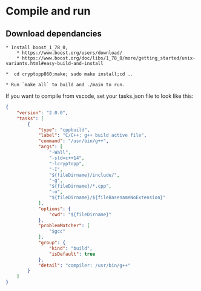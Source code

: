 # Compile and run

## Download dependancies
    * Install boost_1_78_0, 
        * https://www.boost.org/users/download/
        * https://www.boost.org/doc/libs/1_78_0/more/getting_started/unix-variants.html#easy-build-and-install

    *  cd cryptopp860;make; sudo make install;cd ..

    * Run `make all` to build and ./main to run.

If you want to compile from vscode, set your tasks.json file to look like this:

```json
{
	"version": "2.0.0",
	"tasks": [
        {
            "type": "cppbuild",
            "label": "C/C++: g++ build active file",
            "command": "/usr/bin/g++",
            "args": [
                "-Wall",
                "-std=c++14",
                "-lcryptopp",
                "-I",
                "${fileDirname}/include/",
                "-g",
                "${fileDirname}/*.cpp",
                "-o",
                "${fileDirname}/${fileBasenameNoExtension}"
            ],
            "options": {
                "cwd": "${fileDirname}"
            },
            "problemMatcher": [
                "$gcc"
            ],
            "group": {
                "kind": "build",
                "isDefault": true
            },
            "detail": "compiler: /usr/bin/g++"
        }
    ]
}
```